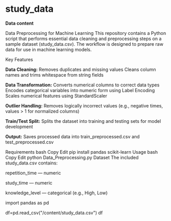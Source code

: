 # study_data

**Data content**

 Data Preprocessing for Machine Learning
This repository contains a Python script that performs essential data cleaning and preprocessing steps on a sample dataset (study_data.csv). The workflow is designed to prepare raw data for use in machine learning models.

Key Features

**Data Cleaning:**
Removes duplicates and missing values
Cleans column names and trims whitespace from string fields

**Data Transformation:**
Converts numerical columns to correct data types
Encodes categorical variables into numeric form using Label Encoding
Scales numerical features using StandardScaler

**Outlier Handling:**
Removes logically incorrect values (e.g., negative times, values > 1 for normalized columns)

**Train/Test Split:**
Splits the dataset into training and testing sets for model development

**Output:**
Saves processed data into train_preprocessed.csv and test_preprocessed.csv

Requirements
bash
Copy
Edit
pip install pandas scikit-learn
Usage
bash
Copy
Edit
python Data_Preprocessing.py
Dataset
The included study_data.csv contains:

repetition_time — numeric

study_time — numeric

knowledge_level — categorical (e.g., High, Low)


import pandas as pd

df=pd.read_csv("/content/study_data.csv")
df

